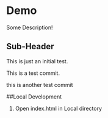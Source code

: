 # Demo 

Some Description!

## Sub-Header 

This is just an initial test.

This is a test commit.

this is another test commit

##Local Development

1. Open index.html in Local directory

